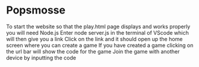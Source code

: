 # Popsmosse
To start the website so that the play.html page displays and works properly you will need Node.js
Enter node server.js in the terminal of VScode which will then give you a link
Click on the link and it should open up the home screen where you can create a game
If you have created a game clicking on the url bar will show the code for the game
Join the game with another device by inputting the code